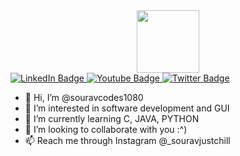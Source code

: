 <div id="header" align="center">
  <img src="https://media.giphy.com/media/M9gbBd9nbDrOTu1Mqx/giphy.gif" width="100"/>
</div>

<div id="badges">
  <a href="https://www.linkedin.com/in/sourav-chowdhury-892ba3229/">
    <img src="https://img.shields.io/badge/LinkedIn-blue?style=for-the-badge&logo=linkedin&logoColor=white" alt="LinkedIn Badge"/>
  </a>
  <a href="https://www.instagram.com/_souravjustchill/">
    <img src="https://img.shields.io/badge/YouTube-red?style=for-the-badge&logo=youtube&logoColor=white" alt="Youtube Badge"/>
  </a>
  <a href="https://sourav-c-portfolio.netlify.app">
    <img src="https://img.shields.io/badge/Instagram-blue?style=for-the-badge&logo=instagram&logoColor=white" alt="Twitter Badge"/>
  </a>
</div>

- 👋 Hi, I’m @souravcodes1080
- 👀 I’m interested in software development and GUI
- 🌱 I’m currently learning C, JAVA, PYTHON 
- 💞️ I’m looking to collaborate with you :^)
- 📫 Reach me through Instagram @_souravjustchill 

<!---
souravcodes1080/souravcodes1080 is a ✨ special ✨ repository because its `README.md` (this file) appears on your GitHub profile.
You can click the Preview link to take a look at your changes.
--->
